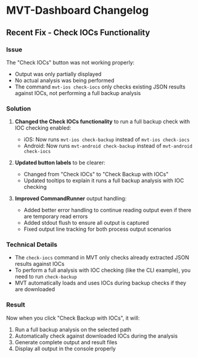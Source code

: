 # MVT-Dashboard Changelog

## Recent Fix - Check IOCs Functionality

### Issue
The "Check IOCs" button was not working properly:
- Output was only partially displayed
- No actual analysis was being performed
- The command `mvt-ios check-iocs` only checks existing JSON results against IOCs, not performing a full backup analysis

### Solution
1. **Changed the Check IOCs functionality** to run a full backup check with IOC checking enabled:
   - iOS: Now runs `mvt-ios check-backup` instead of `mvt-ios check-iocs`
   - Android: Now runs `mvt-android check-backup` instead of `mvt-android check-iocs`

2. **Updated button labels** to be clearer:
   - Changed from "Check IOCs" to "Check Backup with IOCs"
   - Updated tooltips to explain it runs a full backup analysis with IOC checking

3. **Improved CommandRunner** output handling:
   - Added better error handling to continue reading output even if there are temporary read errors
   - Added stdout flush to ensure all output is captured
   - Fixed output line tracking for both process output scenarios

### Technical Details
- The `check-iocs` command in MVT only checks already extracted JSON results against IOCs
- To perform a full analysis with IOC checking (like the CLI example), you need to run `check-backup` 
- MVT automatically loads and uses IOCs during backup checks if they are downloaded

### Result
Now when you click "Check Backup with IOCs", it will:
1. Run a full backup analysis on the selected path
2. Automatically check against downloaded IOCs during the analysis
3. Generate complete output and result files
4. Display all output in the console properly 